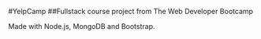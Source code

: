 #YelpCamp
##Fullstack course project from The Web Developer Bootcamp

Made with Node.js, MongoDB and Bootstrap.
